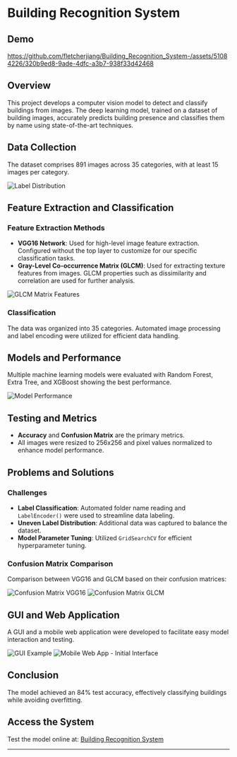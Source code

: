 # Building Recognition System 

## Demo
https://github.com/fletcherjiang/Building_Recognition_System-/assets/51084226/320b9ed8-9ade-4dfc-a3b7-938f33d42468

## Overview
This project develops a computer vision model to detect and classify buildings from images. The deep learning model, trained on a dataset of building images, accurately predicts building presence and classifies them by name using state-of-the-art techniques.

## Data Collection
The dataset comprises 891 images across 35 categories, with at least 15 images per category. 

![Label Distribution](fig/1.jpg)

## Feature Extraction and Classification
### Feature Extraction Methods
- **VGG16 Network**: Used for high-level image feature extraction. Configured without the top layer to customize for our specific classification tasks.
- **Gray-Level Co-occurrence Matrix (GLCM)**: Used for extracting texture features from images. GLCM properties such as dissimilarity and correlation are used for further analysis.

![GLCM Matrix Features](fig/2.jpg)

### Classification
The data was organized into 35 categories. Automated image processing and label encoding were utilized for efficient data handling.

## Models and Performance
Multiple machine learning models were evaluated with Random Forest, Extra Tree, and XGBoost showing the best performance.

![Model Performance](fig/3.jpg)

## Testing and Metrics
- **Accuracy** and **Confusion Matrix** are the primary metrics.
- All images were resized to 256x256 and pixel values normalized to enhance model performance.

## Problems and Solutions
### Challenges
- **Label Classification**: Automated folder name reading and `LabelEncoder()` were used to streamline data labeling.
- **Uneven Label Distribution**: Additional data was captured to balance the dataset.
- **Model Parameter Tuning**: Utilized `GridSearchCV` for efficient hyperparameter tuning.

### Confusion Matrix Comparison
Comparison between VGG16 and GLCM based on their confusion matrices:

![Confusion Matrix VGG16](fig/6.jpg)
![Confusion Matrix GLCM](fig/7.jpg)

## GUI and Web Application
A GUI and a mobile web application were developed to facilitate easy model interaction and testing.

![GUI Example](fig/4.jpg)
![Mobile Web App - Initial Interface](fig/b1.png)

## Conclusion
The model achieved an 84% test accuracy, effectively classifying buildings while avoiding overfitting.

## Access the System
Test the model online at: [Building Recognition System](http://imjyy.com:8080)

---

